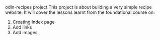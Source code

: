 odin-recipes project
This project is about building a very simple recipe website.
It will cover the lessons learnt from the foundational course on:
1. Creating index page
2. Add links
3. Add images
